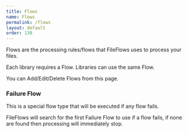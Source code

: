 ```yaml
---
title: Flows
name: Flows
permalink: /flows
layout: default
order: 130
---
```


Flows are the processing rules/flows that FileFlows uses to process your files.

Each library requires a Flow.   Libraries can use the same Flow.

You can Add/Edit/Delete Flows from this page.

### Failure Flow
This is a special flow type that will be executed if any flow fails.

FileFlows will search for the first Failure Flow to use if a flow fails, if none are found then processing will immediately stop.

